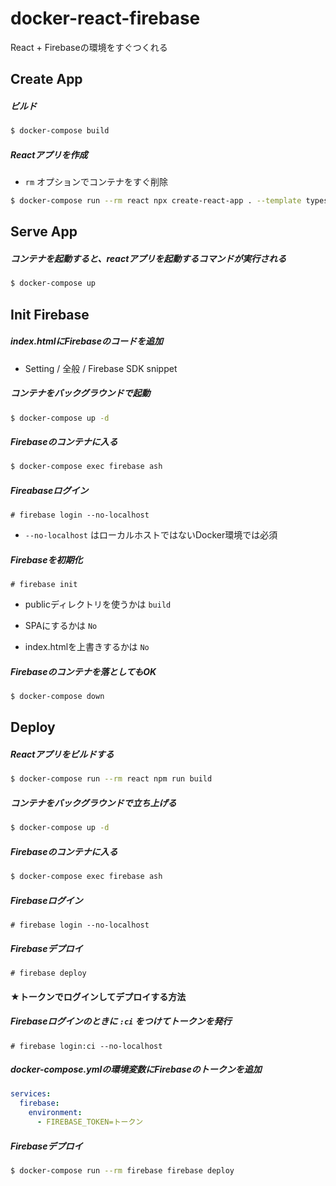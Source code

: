 # docker-react-firebase
React + Firebaseの環境をすぐつくれる

## Create App

##### ビルド

```bash
$ docker-compose build
```

##### Reactアプリを作成

-  `rm` オプションでコンテナをすぐ削除

```bash
$ docker-compose run --rm react npx create-react-app . --template typescript
```

## Serve App

##### コンテナを起動すると、reactアプリを起動するコマンドが実行される

```bash
$ docker-compose up
```

## Init Firebase

##### index.htmlにFirebaseのコードを追加

- Setting / 全般 / Firebase SDK snippet

##### コンテナをバックグラウンドで起動

```bash
$ docker-compose up -d
```

##### Firebaseのコンテナに入る

```bash
$ docker-compose exec firebase ash
```

##### Fireabaseログイン

```
# firebase login --no-localhost
```

- `--no-localhost` はローカルホストではないDocker環境では必須

##### Firebaseを初期化

```
# firebase init
```

- publicディレクトリを使うかは `build`
- SPAにするかは `No`

- index.htmlを上書きするかは `No`

##### Firebaseのコンテナを落としてもOK

```bash
$ docker-compose down
```

## Deploy

##### Reactアプリをビルドする

```bash
$ docker-compose run --rm react npm run build
```

##### コンテナをバックグラウンドで立ち上げる

```bash
$ docker-compose up -d
```

##### Firebaseのコンテナに入る

```bash
$ docker-compose exec firebase ash
```

##### Firebaseログイン

```
# firebase login --no-localhost
```

##### Firebaseデプロイ

```
# firebase deploy
```

#### ★トークンでログインしてデプロイする方法

##### Firebaseログインのときに `:ci` をつけてトークンを発行

```
# firebase login:ci --no-localhost
```

##### docker-compose.ymlの環境変数にFirebaseのトークンを追加

```yaml
services:
  firebase:
    environment: 
      - FIREBASE_TOKEN=トークン
```

##### Firebaseデプロイ

```bash
$ docker-compose run --rm firebase firebase deploy
```
